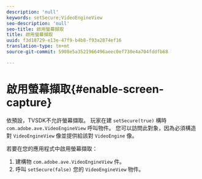 ```yaml
---
description: 'null'
keywords: setSecure;VideoEngineView
seo-description: 'null'
seo-title: 啟用螢幕擷取
title: 啟用螢幕擷取
uuid: f3d18729-e13e-47f9-b4b8-f93a2874ef16
translation-type: tm+mt
source-git-commit: 5908e5a3521966496aeec0ef730e4a704fddfb68

---
```



# 啟用螢幕擷取{#enable-screen-capture}

依預設，TVSDK不允許螢幕擷取。 玩家在建 `setSecure(true)` 構時 `com.adobe.ave.VideoEngineView` 呼叫物件。 您可以訪問此對象，因為必須構造對 `VideoEngineView` 像並提供給該對 `VideoEngine` 像。

若要在您的應用程式中啟用螢幕擷取：

1. 建構物 `com.adobe.ave.VideoEngineView` 件。
1. 呼叫 `setSecure(false)` 您的 `VideoEngineView` 物件。

